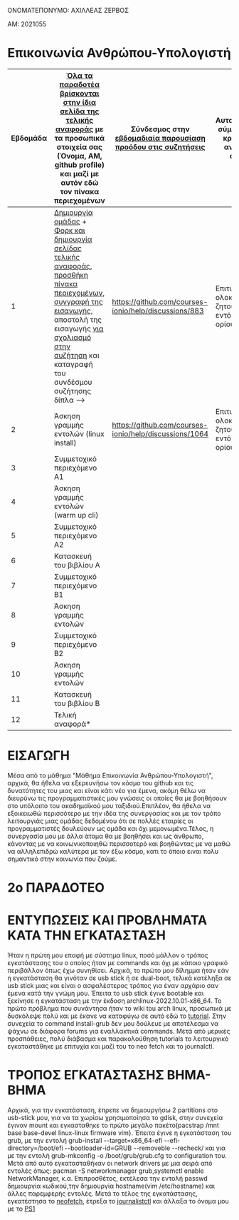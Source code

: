 ΟΝΟΜΑΤΕΠΟΝΥΜΟ: ΑΧΙΛΛΕΑΣ ΖΕΡΒΟΣ

ΑΜ: 2021055

# Επικοινωνία Ανθρώπου-Υπολογιστή

| Εβδομάδα | [Όλα τα παραδοτέα βρίσκονται στην ίδια σελίδα της τελικής αναφοράς](https://courses-ionio.github.io/help/deliverables/) με τα προσωπικά στοιχεία σας (Όνομα, ΑΜ, github profile) και μαζί με αυτόν εδώ τον πίνακα περιεχομένων | Σύνδεσμος στην [εβδομαδιαία παρουσίαση προόδου στις συζητήσεις](https://github.com/courses-ionio/help/discussions/categories/show-and-tell) | Αυτοαξιολόγηση σύμφωνα με τα κριτήρια της αντίστοιχης άσκησης |
| --- | --- | --- | --- |
| 1 |  [Δημιουργία ομάδας](https://github.com/courses-ionio/hci/discussions/1794) + [Φορκ και δημιουργία σελίδας τελικής αναφοράς](https://courses-ionio.github.io/help/guide/), [προσθήκη πίνακα περιεχομένων](https://raw.githubusercontent.com/courses-ionio/hci/master/README.md), [συγγραφή της εισαγωγής](https://courses-ionio.github.io/help/intro/), αποστολή της εισαγωγής [για σχολιασμό στην συζήτηση](https://github.com/courses-ionio/help/discussions/categories/show-and-tell) και καταγραφή του συνδέσμου συζήτησης δίπλα --> |https://github.com/courses-ionio/help/discussions/883 |Επιτυχής ολοκλήρωση των ζητούμενων εντός χρονικού ορίου.
| 2 | Άσκηση γραμμής εντολών (linux install) |https://github.com/courses-ionio/help/discussions/1064 |Επιτυχής ολοκλήρωση των ζητούμενων εντός χρονικού ορίου. |
| 3 | Συμμετοχικό περιεχόμενο A1 | | |
| 4 | Άσκηση γραμμής εντολών (warm up cli) | | |
| 5 | Συμμετοχικό περιεχόμενο A2 | | |
| 6 | Κατασκευή του βιβλίου Α | | |
| 7 | Συμμετοχικό περιεχόμενο B1 | | |
| 8 | Άσκηση γραμμής εντολών | | |
| 9 | Συμμετοχικό περιεχόμενο B2 | | |
| 10 | Άσκηση γραμμής εντολών | | |
| 11 | Κατασκευή του βιβλίου Β | | |
| 12 | Τελική αναφορά* | | |

# ΕΙΣΑΓΩΓΗ

Μέσα από το μάθημα "Μάθημα Επικοινωνία Ανθρώπου-Υπολογιστή", αρχικά, θα ήθελα να εξερευνήσω τον κόσμο του github και τις δυνατότητες του μιας και είναι κάτι νέο για έμενα, ακόμη θέλω να διευρύνω τις προγραμματιστικές μου γνώσεις οι οποίες θα με βοηθήσουν στο υπόλοιπο του ακαδημαϊκού μου ταξιδιού.Επιπλέον, θα ήθελα να εξοικειωθώ περισσότερο με την ιδέα της συνεργασίας και με τον τρόπο λειτουργιάς μιας ομάδας δεδομένου ότι σε πολλές εταιρίες οι προγραμματιστές δουλεύουν ως ομάδα και όχι μεμονωμένα.Τέλος, η συνεργασία μου με άλλα άτομα θα με βοηθήσει και ως άνθρωπο, κάνοντας με να κοινωνικοποιηθώ περισσοτερό και βοηθώντας με να μαθώ να αλληλεπιδρώ καλύτερα με τον έξω κόσμο, κατι το όποιο ειναι πολυ σημαντικό στην κοινωνία που ζούμε.
 
 
# 2ο ΠΑΡΑΔΟΤΕΟ

# ΕΝΤΥΠΩΣΕΙΣ ΚΑΙ ΠΡΟΒΛΗΜΑΤΑ ΚΑΤΑ ΤΗΝ ΕΓΚΑΤΑΣΤΑΣΗ
Ήταν η πρώτη μου επαφή με σύστημα linux, ποσό μάλλον ο τρόπος εγκατάστασης του ο οποίος ήταν με commands και όχι με κάποιο γραφικό περιβάλλον όπως έχω συνηθίσει. Αρχικά, το πρώτο μου δίλημμα ήταν εάν η εγκατάσταση θα γινόταν σε usb stick ή σε dual-boot, τελικά κατέληξα σε usb stick μιας και είναι ο ασφαλέστερος τρόπος για έναν αρχάριο σαν έμενα κατά την γνώμη μου. Έπειτα το usb stick έγινε bootable και ξεκίνησε η εγκατάσταση με την έκδοση archlinux-2022.10.01-x86_64. Το πρώτο πρόβλημα που συνάντησα ήταν το wiki tou arch linux, προσωπικά με δυσκόλεψε πολύ και με έκανε να καταφύγω σε αυτό εδώ το [tutorial](https://www.youtube.com/watch?v=yaThYGr37DI). Στην συνεχεία το command install-grub δεν μου δούλευε με αποτέλεσμα να ψάχνω σε διάφορα forums για εναλλακτικά commands. Μετά από μερικές προσπάθειες, πολύ διάβασμα και παρακολούθηση tutorials το λειτουργικό εγκαταστάθηκε με επιτυχία και μαζί του το neo fetch και το journalctl.  


# ΤΡΟΠΟΣ ΕΓΚΑΤΑΣΤΑΣΗΣ ΒΗΜΑ-ΒΗΜΑ
Αρχικά, για την εγκατάσταση, έπρεπε να δημιουργήσω 2 partitions στο usb-stick μου, για να τα χωρίσω χρησιμοποίησα το gdisk, στην συνεχεία έγιναν mount και εγκασταθηκε το πρώτο μεγάλο πακέτο(pacstrap /mnt base base-devel linux-linux firmware vim}. Έπειτα έγινε η εγκατάσταση του grub, με την εντολή grub-install --target=x86_64-efi --efi-directory=/boot/efi --bootloader-id=GRUB --removeble --recheck/ και για με την εντολή  grub-mkconfig -o /boot/grub/grub.cfg το configuration του. Μετά από αυτό εγκατασταθήκαν οι network drivers με μια σειρά από εντολές όπως: pacman -S networkmanager grub,systemctl enable NetworkManager, κ.α. Επιπροσθέτος, εκτέλεσα την εντολή passwd δημιουργία κωδικού,την δημιουργία hostname(vim /etc/hostname) και άλλες παρεμφερής εντολές. Μετά το τέλος της εγκατάστασης, εγκατέστησα το [neofetch](https://asciinema.org/a/528720), έτρεξα το [journalistctl](https://asciinema.org/a/528720) και άλλαξα το όνομα μου με το [PS1](https://asciinema.org/a/529135)

